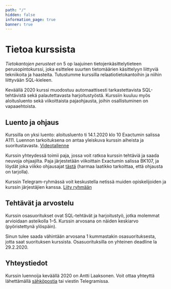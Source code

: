 ```yaml
---
path: "/"
hidden: false
information_page: true
banner: true
---
```


# Tietoa kurssista

_Tietokantojen perusteet_ on 5 op laajuinen
tietojenkäsittelytieteen perusopintokurssi,
joka esittelee suurten tietomäärien käsittelyyn
liittyviä tekniikoita ja haasteita.
Tutustumme kurssilla relaatiotietokantoihin
ja niihin liittyvään SQL-kieleen.

Keväällä 2020 kurssi muodostuu automaattisesti
tarkastettavista SQL-tehtävistä sekä
palautettavasta harjoitustyöstä.
Kurssiin kuuluu myös aloitusluento sekä
viikoittaista pajaohjausta,
joihin osallistuminen on vapaaehtoista.

## Luento ja ohjaus

Kurssilla on yksi luento: aloitusluento ti 14.1.2020 klo 10 Exactumin salissa A111.
Luennon tarkoituksena on antaa yleiskuva kurssin aiheista
ja suoritustavasta.
[Videotallenne](https://www.helsinki.fi/en/unitube/video/a9e6eb6e-8cda-4a15-9e67-e635da0c8bce)

Kurssin yhteydessä toimii paja, jossa voit ratkoa kurssin tehtäviä ja saada
neuvoja ohjaajilta.
Paja järjestetään viikoittain Exactumin salissa BK107,
ja löydät joka viikko ohjausajat [tästä](https://study.cs.helsinki.fi/pajat/api/tikape/current)
(harmaa laatikko tarkoittaa, että ohjausta on tarjolla).

Kurssin Telegram-ryhmässä voit keskustella netissä muiden opiskelijoiden ja
kurssin järjestäjien kanssa. [Liity ryhmään](https://t.me/tkt_tikape)

## Tehtävät ja arvostelu

Kurssin osasuoritukset ovat SQL-tehtävät ja harjoitustyö,
jotka molemmat arvioidaan asteikolla 1–5.
Kurssin arvosana on näiden keskiarvo (pyöristettynä ylöspäin).

Sinun tulee saada vähintään arvosana 1 kummastakin osasuorituksesta,
jotta saat suorituksen kurssista.
Osasuorituksilla on yhteinen deadline la 29.2.2020.

## Yhteystiedot

Kurssin luennoija keväällä 2020 on Antti Laaksonen.
Voit ottaa yhteyttä lähettämällä [sähköpostia](mailto:ahslaaks@cs.helsinki.fi)
tai viestin Telegramissa. 
